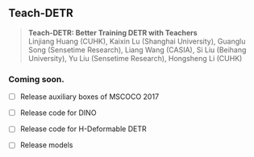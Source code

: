 ## Teach-DETR

> **Teach-DETR: Better Training DETR with Teachers**<br> 
> Linjiang Huang (CUHK), Kaixin Lu (Shanghai University), Guanglu Song (Sensetime Research), Liang Wang (CASIA),
> Si Liu (Beihang University), Yu Liu (Sensetime Research), Hongsheng Li (CUHK)


### Coming soon.

- [ ] Release auxiliary boxes of MSCOCO 2017
- [ ] Release code for DINO
- [ ] Release code for H-Deformable DETR
- [ ] Release models

